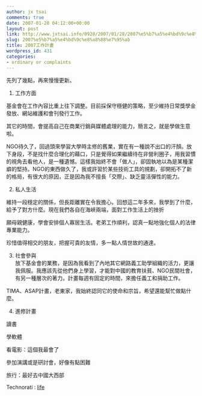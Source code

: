 ```yaml
---
author: jx tsai
comments: true
date: 2007-01-28 04:12:00+00:00
layout: post
link: http://www.jxtsai.info/0928/2007/01/28/2007%e5%b7%a5%e4%bd%9c%e8%a8%88%e7%95%ab/
slug: 2007%e5%b7%a5%e4%bd%9c%e8%a8%88%e7%95%ab
title: 2007工作計畫
wordpress_id: 431
categories:
- ordinary or complaints
---
```


先列了幾點，再來慢慢更新。

  
  


1. 工作方面

  


基金會在工作內容比重上往下調整。目前採保守穩健的策略，至少維持日常獎學金發放、網站維護和會刊發行工作。

  


其它的時間，會提高自己在商業行銷與媒體處理的能力，簡言之，就是學做生意啦。

  


NGO待久了，回過頭來學習大學時主修的舊業，實在有一種說不出口的汗顏。放下身段，不是找什麼合理化的藉口，只是覺得如果繼續待在非營利圈子，用我習慣的視角去看他人，是一種遺憾。這樣我始終不會「做人」，卻固執地以為是某種潔癖的堅持。NGO的東西做久了，我或許習於某些技術工具的規劃，卻開拓不了新的格局，有很大的原因，正是因為我不擅長「交際」、缺乏靈活彈性的能力。

  


2. 私人生活

  


維持一段穩定的關係，但長距離實在令我擔心。回想這二年多來，我學到了什麼，給予了對方什麼。現在我們各自在海峽兩端，面對工作生活上的挫折

  


願母親健康，學會安排個人寡居生活。老弟工作順利，認真一點地強化個人的法律專業能力。

  


珍惜值得相交的朋友，把握可貴的友情，多一點人情世故的通達。

  


3. 社會參與  
放下基金會的業務，是因為我看到了內地其它網路義工助學組織的活力，更讓我佩服。我應該先從他們身上學習，才能對中國的教育扶貧、NGO民間社會，有另一種層次的著力。計畫每週有固定的時間，來擔任義工和捐助工作。

  
TIMA、ASAP計畫，老東家，我始終認同它的使命和宗旨，希望還能幫忙做點什麼。  


4. 進修計畫

  


讀書

  


學軟體

  


看電影：這個我最會了

  


參加演講或是研討會，好像有點困難

  


旅行：最好去中國大西部

  
  
  


  
  
 Technorati : [life](http://technorati.com/tag/life)   

